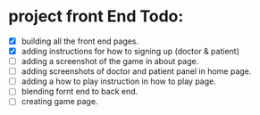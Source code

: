 # project front End Todo:

- [x] building all the front end pages.
- [x] adding instructions for how to signing up (doctor & patient)
- [ ] adding a screenshot of the game in about page.
- [ ] adding screenshots of doctor and patient panel in home page.
- [ ] adding a how to play instruction in how to play page.
- [ ] blending fornt end to back end.
- [ ] creating game page.
